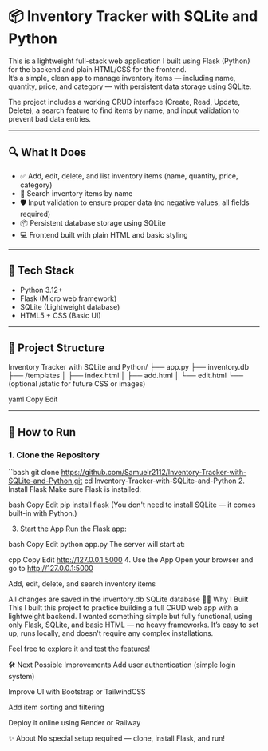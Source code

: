 # 📦 Inventory Tracker with SQLite and Python

This is a lightweight full-stack web application I built using Flask (Python) for the backend and plain HTML/CSS for the frontend.  
It’s a simple, clean app to manage inventory items — including name, quantity, price, and category — with persistent data storage using SQLite.

The project includes a working CRUD interface (Create, Read, Update, Delete), a search feature to find items by name, and input validation to prevent bad data entries.

---

## 🔍 What It Does
- ✅ Add, edit, delete, and list inventory items (name, quantity, price, category)
- 🔎 Search inventory items by name
- 🛡️ Input validation to ensure proper data (no negative values, all fields required)
- 📦 Persistent database storage using SQLite
- 💻 Frontend built with plain HTML and basic styling

---

## 🧰 Tech Stack
- Python 3.12+
- Flask (Micro web framework)
- SQLite (Lightweight database)
- HTML5 + CSS (Basic UI)

---

## 📁 Project Structure
Inventory Tracker with SQLite and Python/
├── app.py
├── inventory.db
├── /templates
│    ├── index.html
│    ├── add.html
│    └── edit.html
└── (optional /static for future CSS or images)


yaml
Copy
Edit

---

## 🚀 How to Run

### 1. Clone the Repository
``bash
git clone https://github.com/Samuelr2112/Inventory-Tracker-with-SQLite-and-Python.git
cd Inventory-Tracker-with-SQLite-and-Python
2. Install Flask
Make sure Flask is installed:

bash
Copy
Edit
pip install flask
(You don't need to install SQLite — it comes built-in with Python.)

3. Start the App
Run the Flask app:

bash
Copy
Edit
python app.py
The server will start at:

cpp
Copy
Edit
http://127.0.0.1:5000
4. Use the App
Open your browser and go to http://127.0.0.1:5000

Add, edit, delete, and search inventory items

All changes are saved in the inventory.db SQLite database
👨‍💻 Why I Built This
I built this project to practice building a full CRUD web app with a lightweight backend.
I wanted something simple but fully functional, using only Flask, SQLite, and basic HTML — no heavy frameworks.
It’s easy to set up, runs locally, and doesn't require any complex installations.

Feel free to explore it and test the features!

🛠️ Next Possible Improvements
Add user authentication (simple login system)

Improve UI with Bootstrap or TailwindCSS

Add item sorting and filtering

Deploy it online using Render or Railway

✨ About
No special setup required — clone, install Flask, and run!

